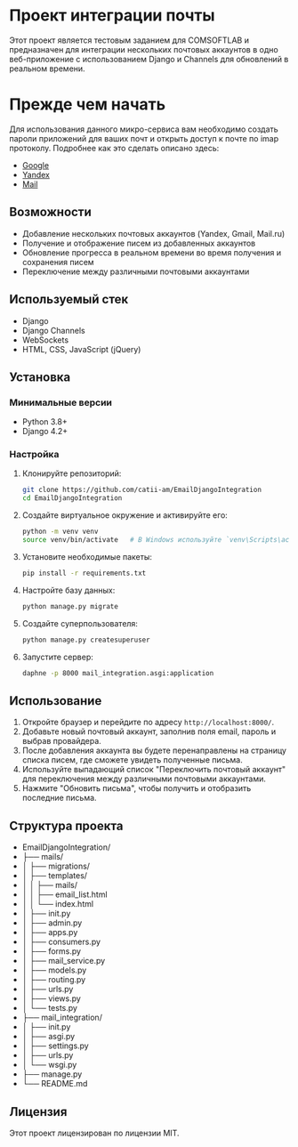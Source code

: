 # Проект интеграции почты

Этот проект является тестовым заданием для COMSOFTLAB и предназначен для интеграции нескольких почтовых аккаунтов в одно веб-приложение с использованием Django и Channels для обновлений в реальном времени.

# Прежде чем начать

Для использования данного микро-сервиса вам необходимо создать пароли приложений для ваших почт и открыть доступ к почте по imap протоколу. Подробнее как это сделать описано здесь:

- [Google](https://support.google.com/accounts/answer/185833)
- [Yandex](https://yandex.ru/support/id/authorization/app-passwords.html)
- [Mail](https://help.mail.ru/mail/security/protection/external/)

## Возможности

- Добавление нескольких почтовых аккаунтов (Yandex, Gmail, Mail.ru)
- Получение и отображение писем из добавленных аккаунтов
- Обновление прогресса в реальном времени во время получения и сохранения писем
- Переключение между различными почтовыми аккаунтами

## Используемый стек

- Django
- Django Channels
- WebSockets
- HTML, CSS, JavaScript (jQuery)

## Установка

### Минимальные версии

- Python 3.8+
- Django 4.2+

### Настройка

1. Клонируйте репозиторий:

    ```sh
    git clone https://github.com/catii-am/EmailDjangoIntegration
    cd EmailDjangoIntegration
    ```

2. Создайте виртуальное окружение и активируйте его:

    ```sh
    python -m venv venv
    source venv/bin/activate   # В Windows используйте `venv\Scripts\activate`
    ```

3. Установите необходимые пакеты:

    ```sh
    pip install -r requirements.txt
    ```

4. Настройте базу данных:

    ```sh
    python manage.py migrate
    ```

5. Создайте суперпользователя:

    ```sh
    python manage.py createsuperuser
    ```

6. Запустите сервер:

    ```sh
    daphne -p 8000 mail_integration.asgi:application
    ```

## Использование

1. Откройте браузер и перейдите по адресу `http://localhost:8000/`.
2. Добавьте новый почтовый аккаунт, заполнив поля email, пароль и выбрав провайдера.
4. После добавления аккаунта вы будете перенаправлены на страницу списка писем, где сможете увидеть полученные письма.
5. Используйте выпадающий список "Переключить почтовый аккаунт" для переключения между различными почтовыми аккаунтами.
6. Нажмите "Обновить письма", чтобы получить и отобразить последние письма.

## Структура проекта
- EmailDjangoIntegration/
- ├── mails/
- │ ├── migrations/
- │ ├── templates/
- │ │ ├── mails/
- │ │ ├── email_list.html
- │ │ └── index.html
- │ ├── init.py
- │ ├── admin.py
- │ ├── apps.py
- │ ├── consumers.py
- │ ├── forms.py
- │ ├── mail_service.py
- │ ├── models.py
- │ ├── routing.py
- │ ├── urls.py
- │ ├── views.py
- │ └── tests.py
- ├── mail_integration/
- │ ├── init.py
- │ ├── asgi.py
- │ ├── settings.py
- │ ├── urls.py
- │ └── wsgi.py
- ├── manage.py
- └── README.md

## Лицензия

Этот проект лицензирован по лицензии MIT.
